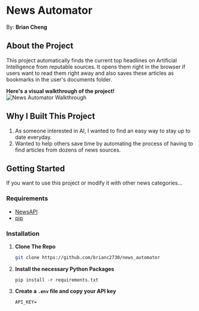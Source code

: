 # News Automator

By: **Brian Cheng**

## About the Project

This project automatically finds the current top headlines on Artificial Intelligence from reputable sources. It opens them right in the browser if users want to read them right away and also saves these articles as bookmarks in the user's documents folder.

**Here's a visual walkthrough of the project!**
<img src="News_Automator_Walkthrough.gif" alt="News Automator Walkthrough">

## Why I Built This Project

1. As someone interested in AI, I wanted to find an easy way to stay up to date everyday.
2. Wanted to help others save time by automating the process of having to find articles from dozens of news sources.

## Getting Started

If you want to use this project or modify it with other news categories...

### Requirements

- [NewsAPI](https://newsapi.org)
- [pip](https://pypi.org/project/pip/)

### Installation

1. **Clone The Repo**

   ```sh
   git clone https://github.com/brianc2730/news_automator
   ```

2. **Install the necessary Python Packages**

   ```
   pip install -r requirements.txt
   ```

3. **Create a `.env` file and copy your API key**
   ```
   API_KEY=
   ```
